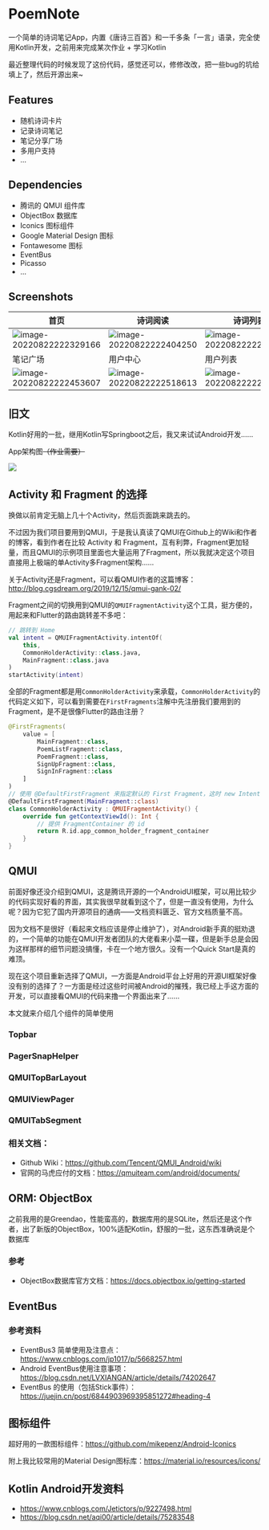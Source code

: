 # PoemNote

一个简单的诗词笔记App，内置《唐诗三百首》和一千多条「一言」语录，完全使用Kotlin开发，之前用来完成某次作业 + 学习Kotlin

最近整理代码的时候发现了这份代码，感觉还可以，修修改改，把一些bug的坑给填上了，然后开源出来~

## Features

- 随机诗词卡片
- 记录诗词笔记
- 笔记分享广场
- 多用户支持
- ...

## Dependencies

- 腾讯的 QMUI 组件库
- ObjectBox 数据库
- Iconics 图标组件
- Google Material Design 图标
- Fontawesome 图标
- EventBus
- Picasso
- ...

## Screenshots

| 首页                                                         | 诗词阅读                                                     | 诗词列表                                                     |
| ------------------------------------------------------------ | ------------------------------------------------------------ | ------------------------------------------------------------ |
| ![image-20220822222329166](docs/readme.assets/image-20220822222329166.png) | ![image-20220822222404250](docs/readme.assets/image-20220822222404250.png) | ![image-20220822222427931](docs/readme.assets/image-20220822222427931.png) |
| 笔记广场                                                     | 用户中心                                                     | 用户列表                                                     |
| ![image-20220822222453607](docs/readme.assets/image-20220822222453607.png) | ![image-20220822222518613](docs/readme.assets/image-20220822222518613.png) | ![image-20220822222537755](docs/readme.assets/image-20220822222537755.png) |



## 旧文

Kotlin好用的一批，继用Kotlin写Springboot之后，我又来试试Android开发……

App架构图~~（作业需要）~~

![](docs/架构图.png)

## Activity 和 Fragment 的选择

换做以前肯定无脑上几十个Activity，然后页面跳来跳去的。

不过因为我们项目要用到QMUI，于是我认真读了QMUI在Github上的Wiki和作者的博客，看到作者在比较 Activity 和 Fragment，互有利弊，Fragment更加轻量，而且QMUI的示例项目里面也大量运用了Fragment，所以我就决定这个项目直接用上极端的单Activity多Fragment架构……

关于Activity还是Fragment，可以看QMUI作者的这篇博客：http://blog.cgsdream.org/2019/12/15/qmui-gank-02/

Fragment之间的切换用到QMUI的`QMUIFragmentActivity`这个工具，挺方便的，用起来和Flutter的路由跳转差不多吧：

```kotlin
// 跳转到 Home
val intent = QMUIFragmentActivity.intentOf(
    this,
    CommonHolderActivity::class.java,
    MainFragment::class.java
)
startActivity(intent)
```

全部的Fragment都是用`CommonHolderActivity`来承载，`CommonHolderActivity`的代码定义如下，可以看到需要在`FirstFragments`注解中先注册我们要用到的Fragment，是不是很像Flutter的路由注册？

```kotlin
@FirstFragments(
    value = [
        MainFragment::class,
        PoemListFragment::class,
        PoemFragment::class,
        SignUpFragment::class,
        SignInFragment::class
    ]
)
// 使用 @DefaultFirstFragment 来指定默认的 First Fragment，这时 new Intent(context, CommonHolderActivity::class.java) 就会启用默认的 First Fragment
@DefaultFirstFragment(MainFragment::class)
class CommonHolderActivity : QMUIFragmentActivity() {
    override fun getContextViewId(): Int {
        // 提供 FragmentContainer 的 id
        return R.id.app_common_holder_fragment_container
    }
}
```

## QMUI

前面好像还没介绍到QMUI，这是腾讯开源的一个AndroidUI框架，可以用比较少的代码实现好看的界面，其实我很早就看到这个了，但是一直没有使用，为什么呢？因为它犯了国内开源项目的通病——文档资料匮乏、官方文档质量不高。

因为文档不是很好（看起来文档应该是停止维护了），对Android新手真的挺劝退的，一个简单的功能在QMUI开发者团队的大佬看来小菜一碟，但是新手总是会因为这样那样的细节问题没搞懂，卡在一个地方很久。没有一个Quick Start是真的难顶。

现在这个项目重新选择了QMUI，一方面是Android平台上好用的开源UI框架好像没有别的选择了？一方面是经过这些时间被Android的摧残，我已经上手这方面的开发，可以直接看QMUI的代码来撸一个界面出来了……

本文就来介绍几个组件的简单使用

### Topbar

### PagerSnapHelper

### QMUITopBarLayout

### QMUIViewPager

### QMUITabSegment

### 相关文档：

- Github Wiki：https://github.com/Tencent/QMUI_Android/wiki
- 官网的马虎应付的文档：https://qmuiteam.com/android/documents/


## ORM: ObjectBox

之前我用的是Greendao，性能蛮高的，数据库用的是SQLite，然后还是这个作者，出了新版的ObjectBox，100%适配Kotlin，舒服的一批，这东西准确说是个数据库

### 参考

- ObjectBox数据库官方文档：https://docs.objectbox.io/getting-started

## EventBus

### 参考资料

- EventBus3 简单使用及注意点：https://www.cnblogs.com/jp1017/p/5668257.html
- Android EventBus使用注意事项：https://blog.csdn.net/LVXIANGAN/article/details/74202647
- EventBus 的使用（包括Stick事件）：https://juejin.cn/post/6844903969395851272#heading-4

## 图标组件

超好用的一款图标组件：https://github.com/mikepenz/Android-Iconics

附上我比较常用的Material Design图标库：https://material.io/resources/icons/


## Kotlin Android开发资料

- https://www.cnblogs.com/Jetictors/p/9227498.html
- https://blog.csdn.net/aqi00/article/details/75283548